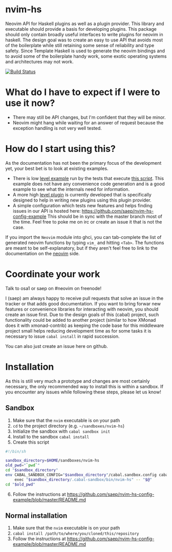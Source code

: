 # nvim-hs

Neovim API for Haskell plugins as well as a plugin provider. 
This library and executable should provide a basis for developing
plugins. This package should only contain broadly useful interfaces
to write plugins for neovim in haskell. The design goal was to create
an easy to use API that avoids most of the boilerplate while still retaining
some sense of reliability and type safety. Since Template Haskell is used
to generate the neovim bindings and to avoid some of the boilerplate
handy work, some exotic operating systems and architectures may not work.

[![Build Status](https://travis-ci.org/saep/nvim-hs.svg?branch=master)](https://travis-ci.org/saep/nvim-hs)

# What do I have to expect if I were to use it now?

* There may still be API changes, but I'm confident that they will be minor.
* Neovim might hang while waiting for an answer of request because
  the exception handling is not very well tested.

# How do I start using this?

As the documentation has not been the primary focus of the development yet,
your best bet is to look at existing examples.
* There is low [level example](https://github.com/saep/nvim-hs/blob/master/TestPlugins.hs)
  run by the tests that execute [this script](https://github.com/saep/nvim-hs/blob/master/TestPlugins.vim).
  This example does not have any convenience code generation and is
  a good example to see what the internals need for information.
* A more high [level plugin](https://github.com/saep/nvim-hs/blob/master/library/Neovim/Plugin/ConfigHelper.hs)
  is currently developed that is specifically
  designed to help in writing new plugins using this plugin provider.
* A simple configuration which tests new features and helps 
  finding issues in our API is hosted here: 
  https://github.com/saep/nvim-hs-config-example
  This should be in sync with the master branch most of the time.
  Feel free to poke me on irc or create an issue it that is not the case.

If you import the `Neovim` module into ghci, you can tab-complete the list
of generated neovim functions by typing `vim_` and hitting `<Tab>`. The functions
are meant to be self-explanatory, but if they aren't feel free to link to the documentation
on the [neovim](https://github.com/neovim/neovim) side. 

# Coordinate your work

Talk to osa1 or saep on #neovim on freenode!

I (saep) am always happy to receive pull requests that solve an issue in the tracker or that
adds good documentation. If you want to bring forwar new features or convenience libraries
for interacting with neovim, you should create an issue first. Due to the design goals of
this (cabal) project, such functionality could be added to another project (similar to how
XMonad does it with xmonad-contrib) as keeping the code base for this middleware project
small helps reducing development time as for some tasks it is necessary to issue `cabal install`
in rapid succession.

You can also just create an issue here on github.

# Installation

As this is still very much a prototype and changes are most certainly
necessary, the only recommended way to install this is within a sandbox.
If you encounter any issues while following these steps, please let us
know!

## Sandbox

1. Make sure that the `nvim` executable is on your path
2. `cd` to the project directory (e.g. `~/sandboxes/nvim-hs`)
3. Initialize the sandbox with `cabal sandbox init`
4. Install to the sandbox `cabal install`
5. Create this script
  ```bash
  #!/bin/sh

  sandbox_directory=$HOME/sandboxes/nvim-hs
  old_pwd="`pwd`"
  cd "$sandbox_directory"
  env CABAL_SANDBOX_CONFIG="$sandbox_directory"/cabal.sandbox.config cabal \
      exec "$sandbox_directory/.cabal-sandbox/bin/nvim-hs" -- "$@"
  cd "$old_pwd"
  ```
6. Follow the instructions at https://github.com/saep/nvim-hs-config-example/blob/master/README.md

## Normal installation

1. Make sure that the `nvim` executable is on your path
2. `cabal install /path/to/where/you/cloned/this/repository`
3. Follow the instructions at https://github.com/saep/nvim-hs-config-example/blob/master/README.md
